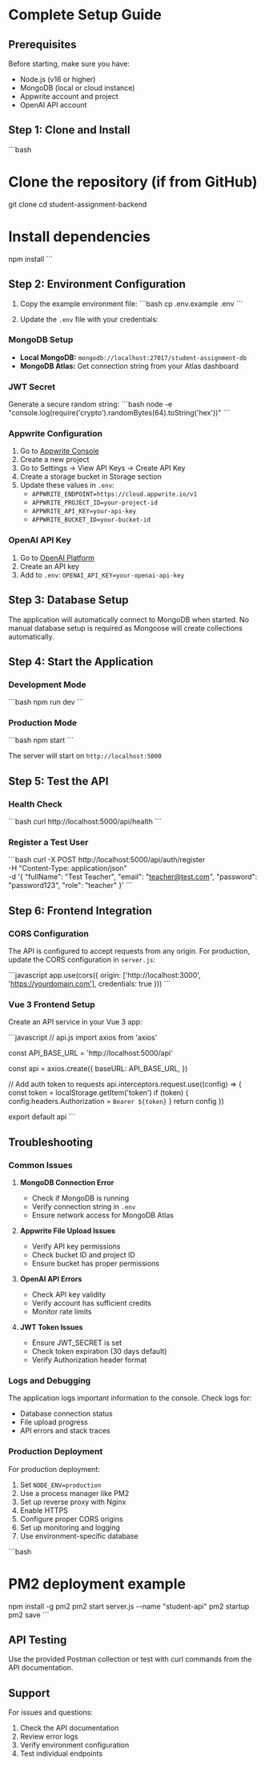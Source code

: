 # Complete Setup Guide

## Prerequisites

Before starting, make sure you have:
- Node.js (v16 or higher)
- MongoDB (local or cloud instance)
- Appwrite account and project
- OpenAI API account

## Step 1: Clone and Install

\`\`\`bash
# Clone the repository (if from GitHub)
git clone <repository-url>
cd student-assignment-backend

# Install dependencies
npm install
\`\`\`

## Step 2: Environment Configuration

1. Copy the example environment file:
\`\`\`bash
cp .env.example .env
\`\`\`

2. Update the `.env` file with your credentials:

### MongoDB Setup
- **Local MongoDB:** `mongodb://localhost:27017/student-assignment-db`
- **MongoDB Atlas:** Get connection string from your Atlas dashboard

### JWT Secret
Generate a secure random string:
\`\`\`bash
node -e "console.log(require('crypto').randomBytes(64).toString('hex'))"
\`\`\`

### Appwrite Configuration
1. Go to [Appwrite Console](https://cloud.appwrite.io)
2. Create a new project
3. Go to Settings → View API Keys → Create API Key
4. Create a storage bucket in Storage section
5. Update these values in `.env`:
   - `APPWRITE_ENDPOINT=https://cloud.appwrite.io/v1`
   - `APPWRITE_PROJECT_ID=your-project-id`
   - `APPWRITE_API_KEY=your-api-key`
   - `APPWRITE_BUCKET_ID=your-bucket-id`

### OpenAI API Key
1. Go to [OpenAI Platform](https://platform.openai.com)
2. Create an API key
3. Add to `.env`: `OPENAI_API_KEY=your-openai-api-key`

## Step 3: Database Setup

The application will automatically connect to MongoDB when started. No manual database setup is required as Mongoose will create collections automatically.

## Step 4: Start the Application

### Development Mode
\`\`\`bash
npm run dev
\`\`\`

### Production Mode
\`\`\`bash
npm start
\`\`\`

The server will start on `http://localhost:5000`

## Step 5: Test the API

### Health Check
\`\`\`bash
curl http://localhost:5000/api/health
\`\`\`

### Register a Test User
\`\`\`bash
curl -X POST http://localhost:5000/api/auth/register \
  -H "Content-Type: application/json" \
  -d '{
    "fullName": "Test Teacher",
    "email": "teacher@test.com",
    "password": "password123",
    "role": "teacher"
  }'
\`\`\`

## Step 6: Frontend Integration

### CORS Configuration
The API is configured to accept requests from any origin. For production, update the CORS configuration in `server.js`:

\`\`\`javascript
app.use(cors({
  origin: ['http://localhost:3000', 'https://yourdomain.com'],
  credentials: true
}))
\`\`\`

### Vue 3 Frontend Setup
Create an API service in your Vue 3 app:

\`\`\`javascript
// api.js
import axios from 'axios'

const API_BASE_URL = 'http://localhost:5000/api'

const api = axios.create({
  baseURL: API_BASE_URL,
})

// Add auth token to requests
api.interceptors.request.use((config) => {
  const token = localStorage.getItem('token')
  if (token) {
    config.headers.Authorization = `Bearer ${token}`
  }
  return config
})

export default api
\`\`\`

## Troubleshooting

### Common Issues

1. **MongoDB Connection Error**
   - Check if MongoDB is running
   - Verify connection string in `.env`
   - Ensure network access for MongoDB Atlas

2. **Appwrite File Upload Issues**
   - Verify API key permissions
   - Check bucket ID and project ID
   - Ensure bucket has proper permissions

3. **OpenAI API Errors**
   - Check API key validity
   - Verify account has sufficient credits
   - Monitor rate limits

4. **JWT Token Issues**
   - Ensure JWT_SECRET is set
   - Check token expiration (30 days default)
   - Verify Authorization header format

### Logs and Debugging

The application logs important information to the console. Check logs for:
- Database connection status
- File upload progress
- API errors and stack traces

### Production Deployment

For production deployment:

1. Set `NODE_ENV=production`
2. Use a process manager like PM2
3. Set up reverse proxy with Nginx
4. Enable HTTPS
5. Configure proper CORS origins
6. Set up monitoring and logging
7. Use environment-specific database

\`\`\`bash
# PM2 deployment example
npm install -g pm2
pm2 start server.js --name "student-api"
pm2 startup
pm2 save
\`\`\`

## API Testing

Use the provided Postman collection or test with curl commands from the API documentation.

## Support

For issues and questions:
1. Check the API documentation
2. Review error logs
3. Verify environment configuration
4. Test individual endpoints
